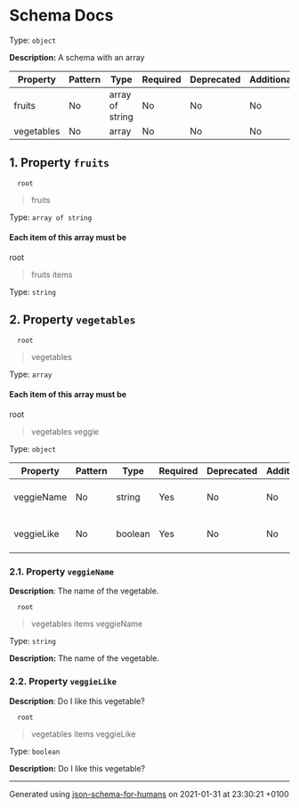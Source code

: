 # Schema Docs

Type: `object`

**Description:** A schema with an array

| Property | Pattern | Type | Required | Deprecated | Additional | Description |
| -------- | ------- | ---- | -------- | ---------- | ---------- | ----------- |
|fruits|No|array of string|No|No| No||
|vegetables|No|array|No|No| No||

## <a name="fruits"></a> 1. Property `fruits`

      root
 >   fruits

Type: `array of string`

#### Each item of this array must be
  root
 >   fruits
 >   items

Type: `string`

## <a name="vegetables"></a> 2. Property `vegetables`

      root
 >   vegetables

Type: `array`

#### Each item of this array must be
  root
 >   vegetables
 >   veggie

Type: `object`

| Property | Pattern | Type | Required | Deprecated | Additional | Description |
| -------- | ------- | ---- | -------- | ---------- | ---------- | ----------- |
|veggieName|No|string|Yes|No| No|The name of the vegetable.|
|veggieLike|No|boolean|Yes|No| No|Do I like this vegetable?|

### <a name="vegetables_items_veggieName"></a> 2.1. Property `veggieName`

**Description**:  The name of the vegetable.

      root
 >   vegetables
 >   items
 >   veggieName

Type: `string`

**Description:** The name of the vegetable.

### <a name="vegetables_items_veggieLike"></a> 2.2. Property `veggieLike`

**Description**:  Do I like this vegetable?

      root
 >   vegetables
 >   items
 >   veggieLike

Type: `boolean`

**Description:** Do I like this vegetable?

----------------------------------------------------------------------------------------------------------------------------
Generated using [json-schema-for-humans](https://github.com/coveooss/json-schema-for-humans) on 2021-01-31 at 23:30:21 +0100